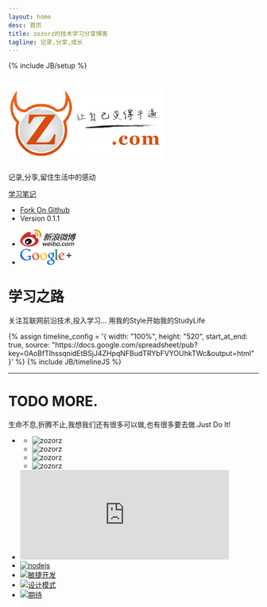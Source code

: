 ```yaml
---
layout: home
desc: 首页
title: zozorz的技术学习分享博客
tagline: 记录,分享,成长
---
```

{% include JB/setup %}
<div class="jumbotron masthead">
  <div class="container">
    <h1><a href="/"><img src="/assets/img/logo.png" title="zozorz.com"/></a></h1>
    <p>记录,分享,留住生活中的感动</p>
    <p>
      <a href="/categories.html" class="btn btn-success btn-large">学习笔记</a>
    </p>
    <ul class="masthead-links">
      <li>
        <a href="https://github.com/zoorz/tech.zozorz.com" onclick="_gaq.push(['_trackEvent', 'Jumbotron actions', 'Jumbotron links', 'GitHub project']);">Fork On Github</a>
      </li>
      <li>
        Version 0.1.1
      </li>
    </ul>
  </div>
</div>

<div class="bs-docs-social">
  <div class="container">
    <ul class="bs-docs-social-buttons">
      <li class="follow-btn">
        <a href="http://weibo.com/u/1946129050?s=6uyXnP" target="_blank"><img border="0" src="/assets/img/Sina_Weibo_Logo_RGB_C_E.png" height="34px"/></a>
      </li>
      <li class="follow-btn">
        <a href="https://plus.google.com/106097479552219420754" target="_blank"><img border="0" src="/assets/img/googleplus_color.png"/></a>
      </li>
    </ul>
  </div>
</div>

<div class="container-fluid">
  <div class="marketing">
    <h1>学习之路</h1>
    <p class="marketing-byline">
    关注互联网前沿技术,投入学习... 用我的Style开始我的StudyLife
    </p>
    {% assign timeline_config = '{ width: "100%", height: "520", start_at_end: true, source: "https://docs.google.com/spreadsheet/pub?key=0AoBfTlhssqnidEtBSjJ4ZHpqNFBudTRYbFVYOUhkTWc&amp;output=html" }' %}
    {% include JB/timelineJS %}
    <hr class="soften">
  </div>
</div>
<div class="container">
  <div class="marketing">
    <h1>TODO MORE.</h1>
    <p class="marketing-byline">生命不息,折腾不止,我想我们还有很多可以做,也有很多要去做.Just Do It!</p>
    <div class="row-fluid">
    <ul class="thumbnails">
            <li class="span4">
              <ul class="thumbnails">
                <li class="span7 bt-thumbnail"><img data-src="holder.js/220x150/main-45/text:湾" alt="zozorz"></li>
                <li class="span5 bt-thumbnail"><img data-src="holder.js/180x150/green-45/text:玩" alt="zozorz"></li>
                <li class="span6 bt-thumbnail" style="margin-left:0"><img data-src="holder.js/200x180/orange-45/text:碗" alt="zozorz"></li>
                <li class="span6 bt-thumbnail"><img data-src="holder.js/200x180/blue-45/text:腕" alt="zozorz"></li>
              </ul>
            </li>
            <li class="span6">
                <div class="bt-thumbnail">
                <div id="douban-radio">
                  <iframe src='http://douban.fm/partner/baidu/doubanradio' width='420' height='180' frameborder='0'> </iframe>
                </div>
                </div>
            </li>
            <li class="span2">
              <a href="#" class="bt-thumbnail">
                <img data-src="holder.js/160x180/pink-25/text:NodeJS" alt="nodejs">
              </a>
            </li>
            <li class="span3">
              <a href="#" class="bt-thumbnail">
                <img data-src="holder.js/258x145/social-30/text:敏捷开发" alt="敏捷开发">
              </a>
            </li>
            <li class="span3">
              <a href="#" class="bt-thumbnail">
                <img data-src="holder.js/258x145/industrial-30/text:设计模式" alt="设计模式">
              </a>
            </li>
            <li class="span2">
              <a href="#" class="bt-thumbnail">
                <img data-src="holder.js/160x145/grey/text:更多期待.." alt="期待">
              </a>
            </li>
      </ul>
    </div>
  </div>
</div>


